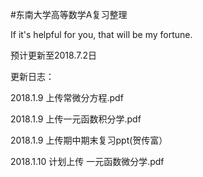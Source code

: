 #东南大学高等数学A复习整理

If it's helpful for you, that will be my fortune.

预计更新至2018.7.2日

更新日志：

2018.1.9 上传常微分方程.pdf

2018.1.9 上传一元函数积分学.pdf

2018.1.9 上传期中期末复习ppt(贺传富）

2018.1.10 计划上传 一元函数微分学.pdf






